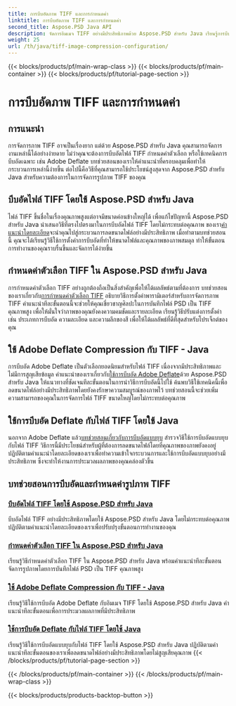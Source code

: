 ```yaml
---
title: การบีบอัดภาพ TIFF และการกำหนดค่า
linktitle: การบีบอัดภาพ TIFF และการกำหนดค่า
second_title: Aspose.PSD Java API
description: จัดการอิมเมจ TIFF อย่างมีประสิทธิภาพด้วย Aspose.PSD สำหรับ Java เรียนรู้การบีบอัด กำหนดค่า และใช้การบีบอัด Adobe Deflate กับไฟล์ TIFF ด้วยบทช่วยสอนทีละขั้นตอนของเรา
weight: 25
url: /th/java/tiff-image-compression-configuration/
---
```


{{< blocks/products/pf/main-wrap-class >}}
{{< blocks/products/pf/main-container >}}
{{< blocks/products/pf/tutorial-page-section >}}

# การบีบอัดภาพ TIFF และการกำหนดค่า

## การแนะนำ

การจัดการภาพ TIFF อาจเป็นเรื่องยาก แต่ด้วย Aspose.PSD สำหรับ Java คุณสามารถจัดการงานเหล่านี้ได้อย่างง่ายดาย ไม่ว่าคุณจะต้องการบีบอัดไฟล์ TIFF กำหนดค่าตัวเลือก หรือใช้เทคนิคการบีบอัดเฉพาะ เช่น Adobe Deflate บทช่วยสอนของเราให้คำแนะนำที่ครอบคลุมเพื่อทำให้กระบวนการเหล่านี้ง่ายขึ้น ต่อไปนี้คือวิธีที่คุณสามารถใช้ประโยชน์สูงสุดจาก Aspose.PSD สำหรับ Java สำหรับความต้องการในการจัดการรูปภาพ TIFF ของคุณ

## บีบอัดไฟล์ TIFF โดยใช้ Aspose.PSD สำหรับ Java

 ไฟล์ TIFF ขึ้นชื่อในเรื่องคุณภาพสูงแต่อาจมีขนาดค่อนข้างใหญ่ได้ เพื่อแก้ไขปัญหานี้ Aspose.PSD สำหรับ Java นำเสนอวิธีที่ตรงไปตรงมาในการบีบอัดไฟล์ TIFF โดยไม่กระทบต่อคุณภาพ ของเรา[คำแนะนำโดยละเอียด](./compress-tiff-files/)จะนำคุณไปสู่กระบวนการลดขนาดไฟล์อย่างมีประสิทธิภาพ เมื่อทำตามบทช่วยสอนนี้ คุณจะได้เรียนรู้วิธีใช้การตั้งค่าการบีบอัดที่ทำให้ขนาดไฟล์และคุณภาพของภาพสมดุล ทำให้ขั้นตอนการทำงานของคุณราบรื่นขึ้นและจัดการได้ง่ายขึ้น

## กำหนดค่าตัวเลือก TIFF ใน Aspose.PSD สำหรับ Java

 การกำหนดค่าตัวเลือก TIFF อย่างถูกต้องถือเป็นสิ่งสำคัญเพื่อให้ได้ผลลัพธ์ตามที่ต้องการ บทช่วยสอนของเราเกี่ยวกับ[การกำหนดค่าตัวเลือก TIFF](./configure-tiff-options/) อธิบายวิธีการตั้งค่าพารามิเตอร์สำหรับการจัดการภาพ TIFF คำแนะนำทีละขั้นตอนนี้จะช่วยให้คุณเชี่ยวชาญศิลปะในการบันทึกไฟล์ PSD เป็น TIFF คุณภาพสูง เพื่อให้มั่นใจว่าภาพของคุณยังคงความคมชัดและรายละเอียด เรียนรู้วิธีปรับแต่งการตั้งค่า เช่น ประเภทการบีบอัด ความละเอียด และความลึกของสี เพื่อให้ได้ผลลัพธ์ที่ดีที่สุดสำหรับโปรเจ็กต์ของคุณ

## ใช้ Adobe Deflate Compression กับ TIFF - Java

 การบีบอัด Adobe Deflate เป็นตัวเลือกยอดนิยมสำหรับไฟล์ TIFF เนื่องจากมีประสิทธิภาพและไม่มีการสูญเสียข้อมูล คำแนะนำของเราเกี่ยวกับ[ใช้การบีบอัด Adobe Deflate](./apply-adobe-deflate-compression-tiff/)ด้วย Aspose.PSD สำหรับ Java ให้แนวทางที่ชัดเจนทีละขั้นตอนในการนำวิธีการบีบอัดนี้ไปใช้ ค้นพบวิธีใช้เทคนิคนี้เพื่อลดขนาดไฟล์อย่างมีประสิทธิภาพโดยยังคงรักษาความสมบูรณ์ของภาพไว้ บทช่วยสอนนี้จะช่วยเพิ่มความสามารถของคุณในการจัดการไฟล์ TIFF ขนาดใหญ่โดยไม่กระทบต่อคุณภาพ

## ใช้การบีบอัด Deflate กับไฟล์ TIFF โดยใช้ Java

 นอกจาก Adobe Deflate แล้ว[บทช่วยสอนเกี่ยวกับการบีบอัดแบบยุบ](./apply-deflate-compression-tiff-files/) สำรวจวิธีใช้การบีบอัดแบบยุบกับไฟล์ TIFF วิธีการนี้มีประโยชน์สำหรับผู้ที่ต้องการลดขนาดไฟล์โดยที่คุณภาพของภาพยังคงอยู่ ปฏิบัติตามคำแนะนำโดยละเอียดของเราเพื่อทำความเข้าใจกระบวนการและใช้การบีบอัดแบบยุบอย่างมีประสิทธิภาพ ซึ่งจะทำให้งานการประมวลผลภาพของคุณคล่องตัวขึ้น

## บทช่วยสอนการบีบอัดและกำหนดค่ารูปภาพ TIFF
### [บีบอัดไฟล์ TIFF โดยใช้ Aspose.PSD สำหรับ Java](./compress-tiff-files/)
บีบอัดไฟล์ TIFF อย่างมีประสิทธิภาพโดยใช้ Aspose.PSD สำหรับ Java โดยไม่กระทบต่อคุณภาพ ปฏิบัติตามคำแนะนำโดยละเอียดของเราเพื่อปรับปรุงขั้นตอนการทำงานของคุณ
### [กำหนดค่าตัวเลือก TIFF ใน Aspose.PSD สำหรับ Java](./configure-tiff-options/)
เรียนรู้วิธีกำหนดค่าตัวเลือก TIFF ใน Aspose.PSD สำหรับ Java พร้อมคำแนะนำทีละขั้นตอน จัดการรูปภาพโดยการบันทึกไฟล์ PSD เป็น TIFF คุณภาพสูง
### [ใช้ Adobe Deflate Compression กับ TIFF - Java](./apply-adobe-deflate-compression-tiff/)
เรียนรู้วิธีใช้การบีบอัด Adobe Deflate กับอิมเมจ TIFF โดยใช้ Aspose.PSD สำหรับ Java คำแนะนำทีละขั้นตอนเพื่อการประมวลผลภาพที่มีประสิทธิภาพ
### [ใช้การบีบอัด Deflate กับไฟล์ TIFF โดยใช้ Java](./apply-deflate-compression-tiff-files/)
เรียนรู้วิธีใช้การบีบอัดแบบยุบกับไฟล์ TIFF โดยใช้ Aspose.PSD สำหรับ Java ปฏิบัติตามคำแนะนำทีละขั้นตอนของเราเพื่อลดขนาดไฟล์อย่างมีประสิทธิภาพโดยไม่สูญเสียคุณภาพ
{{< /blocks/products/pf/tutorial-page-section >}}

{{< /blocks/products/pf/main-container >}}
{{< /blocks/products/pf/main-wrap-class >}}

{{< blocks/products/products-backtop-button >}}
